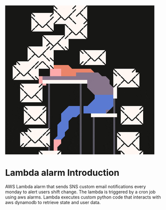 <!-- Logos -->
![Emails are raining](/.attachments/emails.gif)

# Lambda alarm Introduction
AWS Lambda alarm that sends SNS custom email notifications every monday to alert users shift change. The lambda is triggered by a cron job using aws alarms. Lambda executes custom python code that interacts with aws dynamodb to retrieve state and user data.
